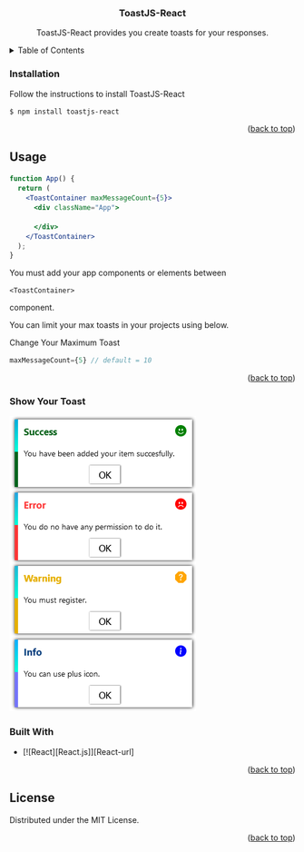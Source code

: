 <a name="readme-top"></a>
<br />
<div align="center">
  <h3 align="center">ToastJS-React</h3>

  <p align="center">
    ToastJS-React provides you create toasts for your responses.
  </p>
</div>



<!-- TABLE OF CONTENTS -->
<details>
  <summary>Table of Contents</summary>
  <ol>
    <li>
      <a href="#about-the-project">About The Project</a>
      <ul>
        <li><a href="#built-with">Built With</a></li>
      </ul>
    </li>
    <li>
      <a href="#getting-started">Getting Started</a>
      <ul>
        <li><a href="#prerequisites">Prerequisites</a></li>
        <li><a href="#installation">Installation</a></li>
      </ul>
    </li>
    <li><a href="#usage">Usage</a></li>
    <li><a href="#roadmap">Roadmap</a></li>
    <li><a href="#contributing">Contributing</a></li>
    <li><a href="#license">License</a></li>
    <li><a href="#contact">Contact</a></li>
    <li><a href="#acknowledgments">Acknowledgments</a></li>
  </ol>
</details>

### Installation

Follow the instructions to install ToastJS-React

```
$ npm install toastjs-react
```

<p align="right">(<a href="#readme-top">back to top</a>)</p>

## Usage

```jsx
function App() {
  return (
    <ToastContainer maxMessageCount={5}>
      <div className="App">
        
      </div>
    </ToastContainer>
  );
}
```

You must add your app components or elements between
```
<ToastContainer>
``` 
component. 

You can limit your max toasts in your projects using below.

Change Your Maximum Toast 
```js
maxMessageCount={5} // default = 10
```

<p align="right">(<a href="#readme-top">back to top</a>)</p>

### Show Your Toast

[![Product Name Screen Shot][product-screenshot]](https://github.com/gokhanergen-tech/toastjs-react)

### Built With

* [![React][React.js]][React-url]

<p align="right">(<a href="#readme-top">back to top</a>)</p>


<!-- LICENSE -->
## License

Distributed under the MIT License.

<p align="right">(<a href="#readme-top">back to top</a>)</p>

<!-- LINKS -->
[product-screenshot]: https://github.com/gokhanergen-tech/toastjs-react/blob/main/images/toasts.png?raw=true